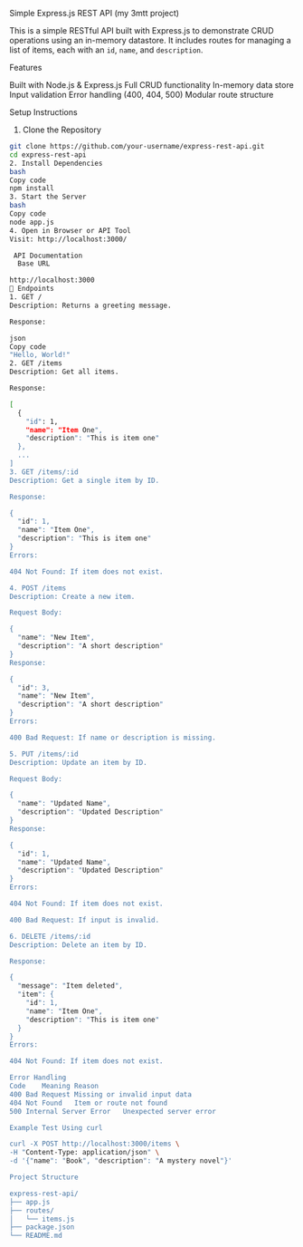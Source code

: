  Simple Express.js REST API (my 3mtt project)

This is a simple RESTful API built with Express.js to demonstrate CRUD operations using an in-memory datastore. It includes routes for managing a list of items, each with an `id`, `name`, and `description`.

Features

Built with Node.js & Express.js
Full CRUD functionality
In-memory data store
Input validation
Error handling (400, 404, 500)
Modular route structure

Setup Instructions

1. Clone the Repository

```bash
git clone https://github.com/your-username/express-rest-api.git
cd express-rest-api
2. Install Dependencies
bash
Copy code
npm install
3. Start the Server
bash
Copy code
node app.js
4. Open in Browser or API Tool
Visit: http://localhost:3000/

 API Documentation
  Base URL

http://localhost:3000
🔄 Endpoints
1. GET /
Description: Returns a greeting message.

Response:

json
Copy code
"Hello, World!"
2. GET /items
Description: Get all items.

Response:

[
  {
    "id": 1,
    "name": "Item One",
    "description": "This is item one"
  },
  ...
]
3. GET /items/:id
Description: Get a single item by ID.

Response:

{
  "id": 1,
  "name": "Item One",
  "description": "This is item one"
}
Errors:

404 Not Found: If item does not exist.

4. POST /items
Description: Create a new item.

Request Body:

{
  "name": "New Item",
  "description": "A short description"
}
Response:

{
  "id": 3,
  "name": "New Item",
  "description": "A short description"
}
Errors:

400 Bad Request: If name or description is missing.

5. PUT /items/:id
Description: Update an item by ID.

Request Body:

{
  "name": "Updated Name",
  "description": "Updated Description"
}
Response:

{
  "id": 1,
  "name": "Updated Name",
  "description": "Updated Description"
}
Errors:

404 Not Found: If item does not exist.

400 Bad Request: If input is invalid.

6. DELETE /items/:id
Description: Delete an item by ID.

Response:

{
  "message": "Item deleted",
  "item": {
    "id": 1,
    "name": "Item One",
    "description": "This is item one"
  }
}
Errors:

404 Not Found: If item does not exist.

Error Handling
Code	Meaning	Reason
400	Bad Request	Missing or invalid input data
404	Not Found	Item or route not found
500	Internal Server Error	Unexpected server error

Example Test Using curl

curl -X POST http://localhost:3000/items \
-H "Content-Type: application/json" \
-d '{"name": "Book", "description": "A mystery novel"}'

Project Structure

express-rest-api/
├── app.js
├── routes/
│   └── items.js
├── package.json
└── README.md

```
